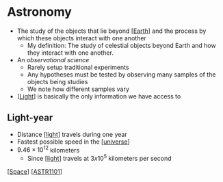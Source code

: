 # Astronomy

- The study of the objects that lie beyond [[Earth]] and the process by which these objects interact with one another
  - My definition:
    The study of celestial objects beyond Earth and how they interact with one another.
- An _observational science_
  - Rarely setup traditional experiments
  - Any hypotheses must be tested by observing many samples of the objects being studies
  - We note how different samples vary
- [[Light]] is basically the only information we have access to

## Light-year

- Distance [[light]] travels during one year
- Fastest possible speed in the [[universe]]
- $9.46 \times 10^{12}$ kilometers
  - Since [[light]] travels at $3 x 10^5$ kilometers per second

[[Space]] [[ASTR1101]]

[//begin]: # "Autogenerated link references for markdown compatibility"
[Earth]: earth "Earth"
[light]: light "Light"
[universe]: universe "Universe"
[Space]: space "Space"
[ASTR1101]: astr1101 "ASTR1101"
[//end]: # "Autogenerated link references"

